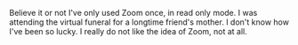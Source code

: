 Believe it or not I've only used Zoom once, in read only mode. I was attending the virtual funeral for a longtime friend's mother. I don't know how I've been so lucky. I really do not like the idea of Zoom, not at all. 
